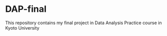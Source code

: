 # DAP-final
This repository contains my final project in Data Analysis Practice course in Kyoto University
